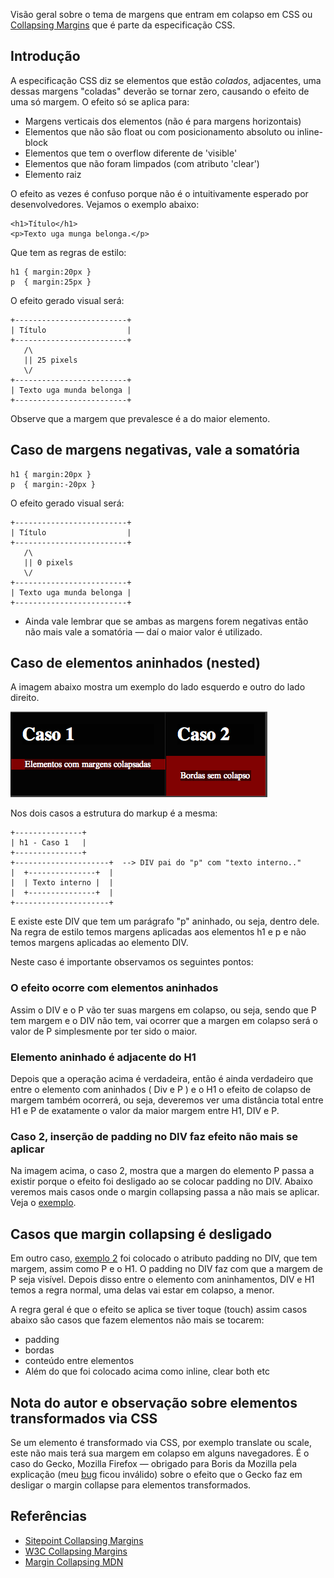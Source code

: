 Visão geral sobre o tema de margens que entram em colapso em CSS ou [Collapsing Margins](http://www.w3.org/TR/CSS21/box.html#collapsing-margins) que é parte da especificação CSS.

## Introdução

A especificação CSS diz se elementos que estão *colados*, adjacentes, uma dessas margens "coladas" deverão se tornar zero, causando o efeito de uma só margem. O efeito só se aplica para: 

* Margens verticais dos elementos (não é para margens horizontais)
* Elementos que não são float ou com posicionamento absoluto ou inline-block
* Elementos que tem o overflow diferente de 'visible' 
* Elementos que não foram limpados (com atributo 'clear')
* Elemento raiz

O efeito as vezes é confuso porque não é o intuitivamente esperado por desenvolvedores. Vejamos o exemplo abaixo: 

    <h1>Título</h1>
    <p>Texto uga munga belonga.</p>

Que tem as regras de estilo: 

    h1 { margin:20px } 
    p  { margin:25px } 

O efeito gerado visual será: 

    +-------------------------+
    | Título                  |
    +-------------------------+
       /\ 
       || 25 pixels 
       \/
    +-------------------------+
    | Texto uga munda belonga |
    +-------------------------+

Observe que a margem que prevalesce é a do maior elemento. 

## Caso de margens negativas, vale a somatória

    h1 { margin:20px } 
    p  { margin:-20px } 

O efeito gerado visual será: 

    +-------------------------+
    | Título                  |
    +-------------------------+
       /\ 
       || 0 pixels 
       \/
    +-------------------------+
    | Texto uga munda belonga |
    +-------------------------+

* Ainda vale lembrar que se ambas as margens forem negativas então não mais vale a somatória — daí o maior valor é utilizado. 

## Caso de elementos aninhados (nested) 

A imagem abaixo mostra um exemplo do lado esquerdo e outro do lado direito. 

<img src='image.png' />

Nos dois casos a estrutura do markup é a mesma: 

    +---------------+
    | h1 - Caso 1   | 
    +---------------+ 
    +---------------------+  --> DIV pai do "p" com "texto interno.."
    |  +---------------+  | 
    |  | Texto interno |  | 
    |  +---------------+  | 
    +---------------------+ 
 
E existe este DIV que tem um parágrafo "p" aninhado, ou seja, dentro dele. Na regra de estilo temos margens aplicadas aos elementos h1 e p e não temos margens aplicadas ao elemento DIV. 

Neste caso é importante observamos os seguintes pontos: 

### O efeito ocorre com elementos aninhados 

Assim o DIV e o P vão ter suas margens em colapso, ou seja, sendo que P tem margem e o DIV não tem, vai ocorrer que a margen em colapso será o valor de P simplesmente por ter sido o maior. 

### Elemento aninhado é adjacente do H1

Depois que a operação acima é verdadeira, então é ainda verdadeiro que entre o elemento com aninhados ( Div e P ) e o H1 o efeito de colapso de margem também ocorrerá, ou seja, deveremos ver uma distância total entre H1 e P de exatamente o valor da maior margem entre H1, DIV e P. 

### Caso 2, inserção de padding no DIV faz efeito não mais se aplicar

Na imagem acima, o caso 2, mostra que a margen do elemento P passa a existir porque o efeito foi desligado ao se colocar padding no DIV. Abaixo veremos mais casos onde o margin collapsing passa a não mais se aplicar. Veja o <a href='./exemplo1/index.html'>exemplo</a>.

## Casos que margin collapsing é desligado

Em outro caso, <a href='./exemplo2/index.html'>exemplo 2</a> foi colocado o atributo padding no DIV, que tem margem, assim como P e o H1. O padding no DIV faz com que a margem de P seja visível. Depois disso entre o elemento com aninhamentos, DIV e H1 temos a regra normal, uma delas vai estar em colapso, a menor.  

A regra geral é que o efeito se aplica se tiver toque (touch) assim casos abaixo são casos que fazem elementos não mais se tocarem: 

* padding
* bordas
* conteúdo entre elementos 
* Além do que foi colocado acima como inline, clear both etc

## Nota do autor e observação sobre elementos transformados via CSS

Se um elemento é transformado via CSS, por exemplo translate ou scale, este não mais terá sua margem em colapso em alguns navegadores. É o caso do Gecko, Mozilla Firefox — obrigado para Boris da Mozilla pela explicação (meu [bug](https://bugzilla.mozilla.org/show_bug.cgi?id=809208) ficou inválido) sobre o efeito que o Gecko faz em desligar o margin collapse para elementos transformados. 

## Referências

* [Sitepoint Collapsing Margins](http://reference.sitepoint.com/css/collapsingmargins)
* [W3C Collapsing Margins](http://www.w3.org/TR/CSS21/box.html#collapsing-margins)
* [Margin Collapsing MDN](https://developer.mozilla.org/en-US/docs/CSS/margin_collapsing)


